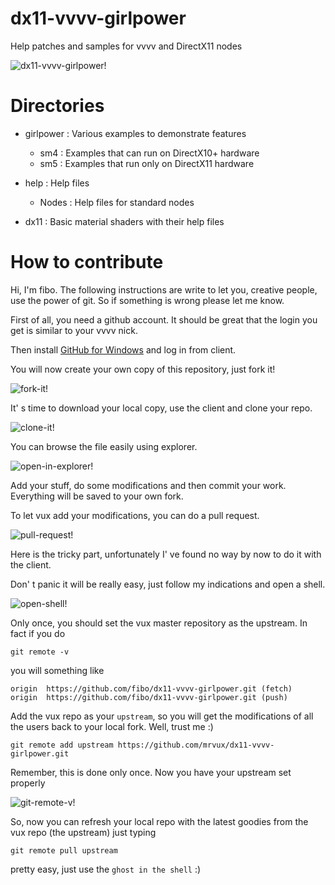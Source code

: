 dx11-vvvv-girlpower
===================

Help patches and samples for vvvv and DirectX11 nodes

![dx11-vvvv-girlpower!](https://raw.github.com/mrvux/dx11-vvvv-girlpower/master/images/ReadmeHeader.png)

# Directories

* girlpower : Various examples to demonstrate features
    * sm4 : Examples that can run on DirectX10+ hardware
    * sm5 : Examples that run only on DirectX11 hardware

* help : Help files
    * Nodes : Help files for standard nodes

* dx11 : Basic material shaders with their help files

# How to contribute

Hi, I'm fibo. The following instructions are write to let you, creative people, use the power of git. So if something is wrong please let me know.

First of all, you need a github account. It should be great that the login you get is similar to your vvvv nick.

Then install [GitHub for Windows](http://windows.github.com/) and log in from client.

You will now create your own copy of this repository, just fork it!

![fork-it!](https://raw.github.com/fibo/dx11-vvvv-girlpower/master/images/ForkIt.png)

It' s time to download your local copy, use the client and clone your repo.

![clone-it!](https://raw.github.com/fibo/dx11-vvvv-girlpower/master/images/CloneIt.png)

You can browse the file easily using explorer.

![open-in-explorer!](https://raw.github.com/fibo/dx11-vvvv-girlpower/master/images/OpenInExplorer.png)

Add your stuff, do some modifications and then commit your work. Everything will be saved to your own fork.

To let vux add your modifications, you can do a pull request.

![pull-request!](https://raw.github.com/fibo/dx11-vvvv-girlpower/master/images/PullRequest.png)

Here is the tricky part, unfortunately I' ve found no way by now to do it with the client.

Don' t panic it will be really easy, just follow my indications and open a shell.

![open-shell!](https://raw.github.com/fibo/dx11-vvvv-girlpower/master/images/OpenShell.png)

Only once, you should set the vux master repository as the upstream. In fact if you do

    git remote -v

you will something like

    origin  https://github.com/fibo/dx11-vvvv-girlpower.git (fetch)
    origin  https://github.com/fibo/dx11-vvvv-girlpower.git (push)

Add the vux repo as your `upstream`, so you will get the modifications of all the users back to your local fork. Well, trust me :)

    git remote add upstream https://github.com/mrvux/dx11-vvvv-girlpower.git

Remember, this is done only once. Now you have your upstream set properly

![git-remote-v!](https://raw.github.com/fibo/dx11-vvvv-girlpower/master/images/GitRemote.png)

So, now you can refresh your local repo with the latest goodies from the vux repo (the upstream) just typing

    git remote pull upstream

pretty easy, just use the `ghost in the shell` :)







